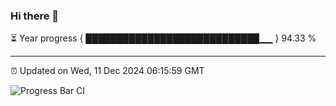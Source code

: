 ### Hi there 👋

⏳ Year progress { ████████████████████████████▁▁ } 94.33 %

---

⏰ Updated on Wed, 11 Dec 2024 06:15:59 GMT

![Progress Bar CI](https://github.com/Shyam-Makwana/GitHub-Actions-Demo/workflows/Progress%20Bar%20CI/badge.svg)
